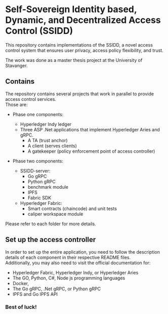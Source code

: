 # Self-Sovereign Identity based, Dynamic, and Decentralized Access Control (SSIDD)

This repository contains implementations of the SSIDD, a novel access control system that ensures user privacy, access policy flexibility, and trust.</br>

The work was done as a master thesis project at the University of Stavanger.<br>

## Contains
The repository contains several projects that work in parallel to provide access control services.<br>
Those are:
- Phase one components:
    - Hyperledger Indy ledger
    - Three ASP .Net applications that implement Hyperledger Aries and gRPC.
        - A TA (trust anchor)
        - A client (serves clients)
        - A gatekeeper (policy enforcement point of access controller)

- Phase two components:
    - SSIDD-server:
        - Go gRPC
        - Python gRPC
        - benchmark module
        - IPFS
        - Fabric SDK
    - Hyperledger Fabric:
        - Smart contracts (chaincode) and unit tests
        - caliper workspace module

Please refer to each folder for more details.<br>

## Set up the access controller
In order to set up the entire application, you need to follow the description details of each component in their respective README files.<br>
Additionally, you may also need to visit the official documentation for:
- Hyperledger Fabric, Hyperledger Indy, or Hyperledger Aries
- The GO, Python, C#, Node js programming languages
- Docker, 
- The Go gRPC, .Net gRPC, or Python gRPC
- IPFS and Go IPFS API

### Best of luck!